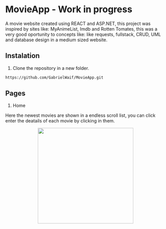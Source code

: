 # MovieApp - Work in progress

A movie website created using REACT and ASP.NET, this project was inspired by sites like: MyAnimeList, Imdb and Rotten Tomates, this was a very good oportunity to concepts like: like requests, fullstack, CRUD, UML and database design in a medium sized website.

## Instalation

1. Clone the repository in a new folder.

```sh
https://github.com/GabrielWaif/MovieApp.git
```

## Pages

1. Home

Here the newest movies are shown in a endless scroll list, you can click enter the deatails of each movie by clicking in them.

<center>
<img src="https://i.imgur.com/c47G7ft.png" width="300"/>
</center>
